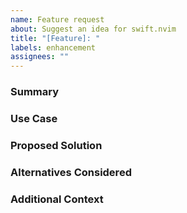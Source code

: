 ```yaml
---
name: Feature request
about: Suggest an idea for swift.nvim
title: "[Feature]: "
labels: enhancement
assignees: ""
---
```


### Summary

<!-- What would you like to see added or changed? -->

### Use Case

<!-- Describe the workflow problem this feature solves. -->

### Proposed Solution

<!-- Outline how the feature could work. Share API sketches if relevant. -->

### Alternatives Considered

<!-- Have you looked at other approaches or plugins? -->

### Additional Context

<!-- Links, references, or anything else that might help. -->

